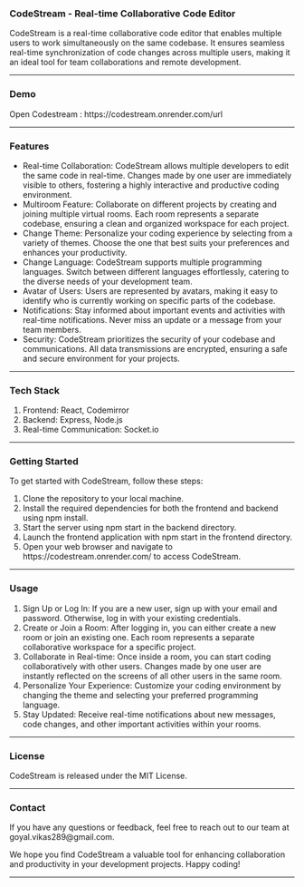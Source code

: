 <h3>CodeStream - Real-time Collaborative Code Editor</h3>
CodeStream is a real-time collaborative code editor that enables multiple users to work simultaneously on the same codebase. It ensures seamless real-time synchronization of code changes across multiple users, making it an ideal tool for team collaborations and remote development.
<hr>
<h3>Demo</h3>
Open Codestream : https://codestream.onrender.com/url
<hr>
<h3>Features</h3>
<ul>
<li>
Real-time Collaboration: CodeStream allows multiple developers to edit the same code in real-time. Changes made by one user are immediately visible to others, fostering a highly interactive and productive coding environment.
</li><li>
Multiroom Feature: Collaborate on different projects by creating and joining multiple virtual rooms. Each room represents a separate codebase, ensuring a clean and organized workspace for each project.
</li><li>
Change Theme: Personalize your coding experience by selecting from a variety of themes. Choose the one that best suits your preferences and enhances your productivity.
</li><li>
Change Language: CodeStream supports multiple programming languages. Switch between different languages effortlessly, catering to the diverse needs of your development team.
</li><li>
Avatar of Users: Users are represented by avatars, making it easy to identify who is currently working on specific parts of the codebase.
<li>
Notifications: Stay informed about important events and activities with real-time notifications. Never miss an update or a message from your team members.
</li>
<li>
Security: CodeStream prioritizes the security of your codebase and communications. All data transmissions are encrypted, ensuring a safe and secure environment for your projects.
</li>
</ul>
<hr>
<h3>Tech Stack</h3>
<ol>
<li>Frontend: React, Codemirror</li>
<li>Backend: Express, Node.js</li>
<li>Real-time Communication: Socket.io</li>
</ol>
<hr>
<h3>Getting Started</h3>

To get started with CodeStream, follow these steps:

<ol>
<li>Clone the repository to your local machine.</li>
<li>Install the required dependencies for both the frontend and backend using npm install.</li>
<li>Start the server using npm start in the backend directory.</li>
<li>Launch the frontend application with npm start in the frontend directory.</li>
<li>Open your web browser and navigate to https://codestream.onrender.com/ to access CodeStream.</li>
</ol>
<hr>
<h3>Usage</h3>
<ol>
<li>Sign Up or Log In: If you are a new user, sign up with your email and password. Otherwise, log in with your existing credentials.</li>
<li>Create or Join a Room: After logging in, you can either create a new room or join an existing one. Each room represents a separate collaborative workspace for a specific project.</li>
<li>Collaborate in Real-time: Once inside a room, you can start coding collaboratively with other users. Changes made by one user are instantly reflected on the screens of all other users in the same room.</li>
<li>Personalize Your Experience: Customize your coding environment by changing the theme and selecting your preferred programming language.</li>
<li>Stay Updated: Receive real-time notifications about new messages, code changes, and other important activities within your rooms.</li>
</ol>
<hr>
<h3>License</h3>
CodeStream is released under the MIT License.
<hr>
<h3>Contact</h3>
If you have any questions or feedback, feel free to reach out to our team at goyal.vikas289@gmail.com.

We hope you find CodeStream a valuable tool for enhancing collaboration and productivity in your development projects. Happy coding!
<hr>
